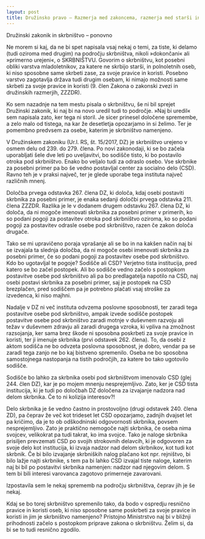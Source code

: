 ```yaml
---
layout: post
title: Družinsko pravo – Razmerja med zakoncema, razmerja med starši in otroki
---
```


Družinski zakonik in skrbništvo – ponovno

Ne morem si kaj, da ne bi spet napisala vsaj nekaj o temi, za tiste, ki delamo (tudi oziroma med drugim) na področju skrbništva, nikoli »dokončani« ali »primerno urejeni«, o SKRBNIŠTVU. Govorim o skrbništvu, kot posebni obliki varstva mladoletnikov, za katere ne skrbijo starši, in polnoletnih oseb, ki niso sposobne same skrbeti zase, za svoje pravice in koristi. Posebno varstvo zagotavlja država tudi drugim osebam, ki nimajo možnosti same skrbeti za svoje pravice in koristi (9. člen Zakona o zakonski zvezi in družinskih razmerjih, ZZZDR).

Ko sem nazadnje na tem mestu pisala o skrbništvu, še ni bil sprejet Družinski zakonik, ki naj bi na novo uredil tudi to področje. »Naj bi uredil« sem napisala zato, ker tega ni storil. Je sicer prinesel določene spremembe, a zelo malo od tistega, na kar že desetletja opozarjamo in si želimo. Ter je pomembno predvsem za osebe, katerim je skrbništvo namenjeno.

V Družinskem zakoniku (Ur.l. RS, št. 15/2017, DZ) je skrbništvo urejeno v osmem delu od 239. do 279. člena. Po novi zakonodaji, ki se bo začela uporabljati šele dve leti po uveljavitvi, bo sodišče tisto, ki bo postavilo otroka pod skrbništvo. Enako bo veljalo tudi za odraslo osebo. Vse skrbnike za posebni primer pa bo še vedno postavljal center za socialno delo (CSD). Ravno teh je v praksi največ, ter je glede uporabe tega instituta največ različnih mnenj.

Določba prvega odstavka 267. člena DZ, ki določa, kdaj osebi postaviti skrbnika za posebni primer, je enaka sedanji določbi prvega odstavka 211. člena ZZZDR. Razlika je le v dodanem drugem odstavku 267. člena DZ, ki določa, da ni mogoče imenovati skrbnika za posebni primer v primerih, ko so podani pogoji za postavitev otroka pod skrbništvo oziroma, ko so podani pogoji za postavitev odrasle osebe pod skrbništvo, razen če zakon določa drugače.

Tako se mi upravičeno poraja vprašanje ali se bo in na kakšen način naj bi se izvajala ta slednja določba, da ni mogoče osebi imenovati skrbnika za posebni primer, če so podani pogoji za postavitev osebe pod skrbništvo. Kdo bo ugotavljal te pogoje? Sodišče ali CSD? Verjetno tista institucija, pred katero se bo začel postopek. Ali bo sodišče vedno začelo s postopkom postavitve osebe pod skrbništvo ali pa bo predlagatelja napotilo na CSD, naj osebi postavi skrbnika za posebni primer, saj je postopek na CSD brezplačen, pred sodiščem pa je potrebno plačati vsaj stroške za izvedenca, ki niso majhni.

Nadalje v DZ ni več instituta odvzema poslovne sposobnosti, ter zaradi tega postavitve osebe pod skrbništvo, ampak izvede sodišče postopek postavitve osebe pod skrbništvo zaradi motnje v duševnem razvoju ali težav v duševnem zdravju ali zaradi drugega vzroka, ki vpliva na zmožnost razsojanja, ker sama brez škode ni sposobna poskrbeti za svoje pravice in koristi, ter ji imenuje skrbnika (prvi odstavek 262. člena). To, da osebi z aktom sodišča ne bo odvzeta poslovna sposobnost, je dobro, vendar pa se zaradi tega zanjo ne bo kaj bistveno spremenilo. Oseba ne bo sposobna samostojnega nastopanja na tistih področjih, za katere bo tako ugotovilo sodišče.

Sodišče bo lahko za skrbnika osebi pod skrbništvom imenovalo CSD (glej 244. člen DZ), kar je po mojem mnenju nesprejemljivo. Zato, ker je CSD tista institucija, ki je tudi po določbah DZ določena za izvajanje nadzora nad delom skrbnika. Če to ni kolizija interesov?!

Delo skrbnika je še vedno častno in prostovoljno (drugi odstavek 240. člena ZD), pa čeprav že več kot trideset let CSD opozarjamo, zadnjih dvajset let pa kričimo, da je to ob odškodninski odgovornosti skrbnika, povsem nesprejemljivo. Zato je praktično nemogoče najti skrbnika, če oseba nima svojcev, velikokrat pa tudi takrat, ko ima svojce. Tako je naloge skrbnika prisiljen prevzemati CSD po svojih strokovnih delavcih, ki je odgovoren za svoje delo kot institucija, ki izvaja nadzor nad delom skrbnikov, kot tudi kot skrbnik. Če bi bilo izvajanje skrbniških nalog plačano kot npr. rejništvo, bi bilo lažje najti skrbnike, s tem pa bi lahko CSD izvajal tiste naloge, katerim naj bi bil po postavitvi skrbnika namenjen: nadzor nad njegovim delom. S tem bi bili interesi varovanca zagotovo primerneje zavarovani.

Izpostavila sem le nekaj sprememb na področju skrbništva, čeprav jih je še nekaj.

Kdaj se bo torej skrbništvo spremenilo tako, da bodo v ospredju resnično pravice in koristi oseb, ki niso sposobne same poskrbeti za svoje pravice in koristi in jim je skrbništvo namenjeno? Pristojno Ministrstvo naj bi v bližnji prihodnosti začelo s postopkom priprave zakona o skrbništvu. Želim si, da bi se to tudi resnično zgodilo.
